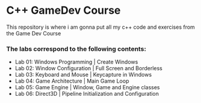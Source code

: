 # C++ GameDev Course
This repository is where i am gonna put all my c++ code and exercises from the Game Dev Course

### The labs correspond to the following contents:

* Lab 01: Windows Programming | Create Windows
* Lab 02: Window Configuration | Full Screen and Borderless
* Lab 03: Keyboard and Mouse | Keycapture in Windows
* Lab 04: Game Architecture | Main Game Loop
* Lab 05: Game Engine | Window, Game and Engine classes
* Lab 06: Direct3D | Pipeline Initialization and Configuration
